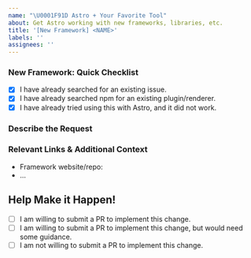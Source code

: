```yaml
---
name: "\U0001F91D Astro + Your Favorite Tool"
about: Get Astro working with new frameworks, libraries, etc.
title: '[New Framework] <NAME>'
labels: ''
assignees: ''
---
```


### New Framework: Quick Checklist

- [x] I have already searched for an existing issue.
- [x] I have already searched npm for an existing plugin/renderer.
- [x] I have already tried using this with Astro, and it did not work.

### Describe the Request

<!-- If the request is to add support for a new component framework (ex: Svelte): we will need to create a new renderer. -->
<!-- If the request is to fix a broken npm package that isn't working with Astro (ex: styled-components): describe how it is breaking, expected behavior, etc. -->

### Relevant Links & Additional Context

- Framework website/repo: <URL>
- ...

## Help Make it Happen!

<!-- Tip: Requests made by interested contributors are much more likely to happen. -->
<!-- Select one from the list below: -->

- [ ] I am willing to submit a PR to implement this change.
- [ ] I am willing to submit a PR to implement this change, but would need some guidance.
- [ ] I am not willing to submit a PR to implement this change.
